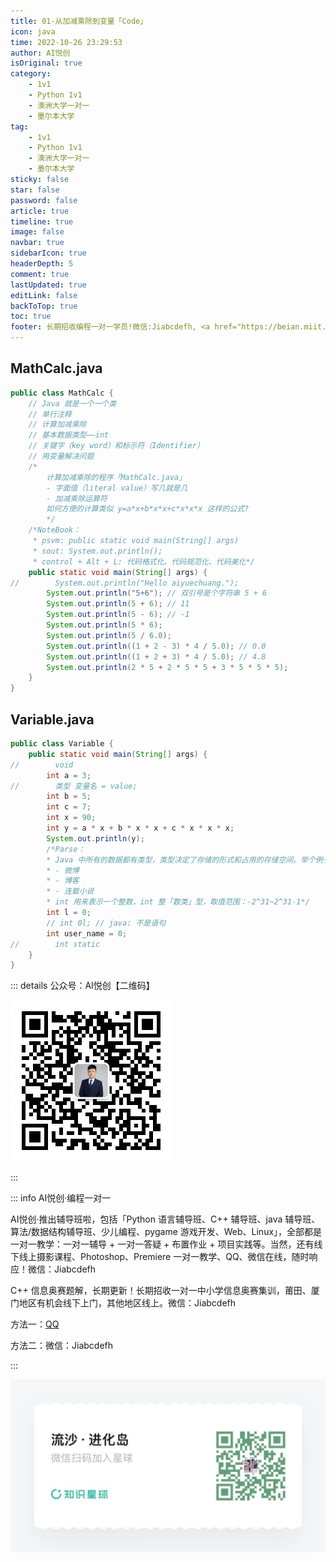 ```yaml
---
title: 01-从加减乘除到变量「Code」
icon: java
time: 2022-10-26 23:29:53
author: AI悦创
isOriginal: true
category: 
    - 1v1
    - Python 1v1
    - 澳洲大学一对一
    - 墨尔本大学
tag:
    - 1v1
    - Python 1v1
    - 澳洲大学一对一
    - 墨尔本大学
sticky: false
star: false
password: false
article: true
timeline: true
image: false
navbar: true
sidebarIcon: true
headerDepth: 5
comment: true
lastUpdated: true
editLink: false
backToTop: true
toc: true
footer: 长期招收编程一对一学员!微信:Jiabcdefh, <a href="https://beian.miit.gov.cn/" target="_blank">闽ICP备19021486号-6</a>
---
```


## MathCalc.java

```java
public class MathCalc {
    // Java 就是一个一个类
    // 单行注释
    // 计算加减乘除
    // 基本数据类型——int
    // 关键字（key word）和标示符（Identifier）
    // 用变量解决问题
    /*
        计算加减乘除的程序「MathCalc.java」
        - 字面值（literal value）写几就是几
        - 加减乘除运算符
        如何方便的计算类似 y=a*x+b*x*x+c*x*x*x 这样的公式?
        */
    /*NoteBook：
     * psvm: public static void main(String[] args)
     * sout: System.out.println();
     * control + Alt + L: 代码格式化、代码规范化、代码美化*/
    public static void main(String[] args) {
//        System.out.println("Hello aiyuechuang.");
        System.out.println("5+6"); // 双引号是个字符串 5 + 6
        System.out.println(5 + 6); // 11
        System.out.println(5 - 6); // -1
        System.out.println(5 * 6);
        System.out.println(5 / 6.0);
        System.out.println((1 + 2 - 3) * 4 / 5.0); // 0.0
        System.out.println((1 + 2 + 3) * 4 / 5.0); // 4.8
        System.out.println(2 * 5 + 2 * 5 * 5 + 3 * 5 * 5 * 5);
    }
}
```

## Variable.java

```java
public class Variable {
    public static void main(String[] args) {
//        void
        int a = 3;
//        类型 变量名 = value;
        int b = 5;
        int c = 7;
        int x = 90;
        int y = a * x + b * x * x + c * x * x * x;
        System.out.println(y);
        /*Parse：
        * Java 中所有的数据都有类型，类型决定了存储的形式和占用的存储空间。举个例子：
        * - 微博
        * - 博客
        * - 连载小说
        * int 用来表示一个整数，int 整「数类」型，取值范围：-2^31~2^31-1*/
        int l = 0;
        // int 0l; // java: 不是语句
        int user_name = 0;
//        int static
    }
}
```









::: details 公众号：AI悦创【二维码】

![](/gzh.jpg)

:::

::: info AI悦创·编程一对一

AI悦创·推出辅导班啦，包括「Python 语言辅导班、C++ 辅导班、java 辅导班、算法/数据结构辅导班、少儿编程、pygame 游戏开发、Web、Linux」，全部都是一对一教学：一对一辅导 + 一对一答疑 + 布置作业 + 项目实践等。当然，还有线下线上摄影课程、Photoshop、Premiere 一对一教学、QQ、微信在线，随时响应！微信：Jiabcdefh

C++ 信息奥赛题解，长期更新！长期招收一对一中小学信息奥赛集训，莆田、厦门地区有机会线下上门，其他地区线上。微信：Jiabcdefh

方法一：[QQ](http://wpa.qq.com/msgrd?v=3&uin=1432803776&site=qq&menu=yes)

方法二：微信：Jiabcdefh

:::

![](/zsxq.jpg)
